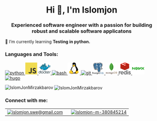 <h1 align="center">Hi 👋, I'm Islomjon</h1>
<h3 align="center">Experienced software engineer with a passion for building robust and scalable software applicatons</h3>

🌱 I’m currently learning **Testing in python.**

<!-- 📝 I regularly write articles on [alisherm.dev](https://alisherm.dev) -->

<h3 align="left">Languages and Tools:</h3>
<p align="left">
  <!-- <a href="https://golang.org" target="_blank" rel="noreferrer">
    <img src="https://www.vectorlogo.zone/logos/golang/golang-icon.svg" alt="go" width="40" height="40"/> 
  </a> -->
   <!-- <a href="https://gin-gonic.com/" target="_blank" rel="noreferrer">
    <img src="https://raw.githubusercontent.com/gin-gonic/logo/master/color.svg" alt="go" width="40" height="40"/> 
  </a> -->
  <a href="https://www.python.org" target="_blank" rel="noreferrer"> 
    <img src="https://www.vectorlogo.zone/logos/python/python-icon.svg" alt="python" width="40" height="40"/> 
  </a> 
  <a href="https://developer.mozilla.org/en-US/docs/Web/JavaScript" target="_blank" rel="noreferrer"> 
    <img src="https://raw.githubusercontent.com/devicons/devicon/master/icons/javascript/javascript-original.svg" alt="javascript" width="40" height="40"/> 
  </a> 
  <!-- <a href="https://www.java.com" target="_blank" rel="noreferrer"> 
    <img src="https://raw.githubusercontent.com/devicons/devicon/master/icons/java/java-original.svg" alt="java" width="40" height="40"/> 
  </a>  -->
  <!-- <a href="https://kubernetes.io" target="_blank" rel="noreferrer"> 
    <img src="https://www.vectorlogo.zone/logos/kubernetes/kubernetes-icon.svg" alt="kubernetes" width="40" height="40"/> 
  </a>  -->
  <a href="https://www.docker.com/" target="_blank" rel="noreferrer"> 
    <img src="https://raw.githubusercontent.com/devicons/devicon/master/icons/docker/docker-original-wordmark.svg" alt="docker" width="40" height="40"/> 
  </a> 
  <a href="https://www.gnu.org/software/bash/" target="_blank" rel="noreferrer"> 
    <img src="https://www.vectorlogo.zone/logos/gnu_bash/gnu_bash-icon.svg" alt="bash" width="40" height="40"/> 
  </a> 
  <a href="https://www.linux.org/" target="_blank" rel="noreferrer"> 
    <img src="https://raw.githubusercontent.com/devicons/devicon/master/icons/linux/linux-original.svg" alt="linux" width="40" height="40"/> 
  </a> 
  <a href="https://git-scm.com/" target="_blank" rel="noreferrer"> 
    <img src="https://www.vectorlogo.zone/logos/git-scm/git-scm-icon.svg" alt="git" width="40" height="40"/> 
  </a> 
  <a href="https://www.postgresql.org" target="_blank" rel="noreferrer"> 
    <img src="https://raw.githubusercontent.com/devicons/devicon/master/icons/postgresql/postgresql-original-wordmark.svg" alt="postgresql" width="40" height="40"/> 
  </a> 
  <a href="https://www.mongodb.com/" target="_blank" rel="noreferrer"> 
    <img src="https://raw.githubusercontent.com/devicons/devicon/master/icons/mongodb/mongodb-original-wordmark.svg" alt="mongodb" width="40" height="40"/> 
  </a> 
  <a href="https://redis.io" target="_blank" rel="noreferrer"> 
    <img src="https://raw.githubusercontent.com/devicons/devicon/master/icons/redis/redis-original-wordmark.svg" alt="redis" width="40" height="40"/> 
  </a>  
  <!-- <a href="https://kafka.apache.org/" target="_blank" rel="noreferrer"> 
    <img src="https://www.vectorlogo.zone/logos/apache_kafka/apache_kafka-icon.svg" alt="kafka" width="40" height="40"/> 
  </a>  -->
  <a href="https://www.nginx.com" target="_blank" rel="noreferrer"> 
    <img src="https://raw.githubusercontent.com/devicons/devicon/master/icons/nginx/nginx-original.svg" alt="nginx" width="40" height="40"/> 
  </a> 
  <a href="https://gohugo.io/" target="_blank" rel="noreferrer"> 
    <img src="https://api.iconify.design/logos-hugo.svg" alt="hugo" width="40" height="40"/> 
  </a>  
</p>

<!-- 
<p>
<img align="left" src="https://github-readme-stats-8b627pkbb-aliml92.vercel.app/api/top-langs?username=aliml92&show_icons=true&locale=en&layout=compact&hide=html,css" alt="aliml92" />
</p>
<p>&nbsp;<img align="center" src="https://github-readme-stats-8b627pkbb-aliml92.vercel.app/api?username=aliml92&show_icons=true&locale=en" alt="aliml92" />
</p> -->

<!-- <p>
  <img align="left" src="https://github-readme-stats.vercel.app/api/top-langs?username=IslomJonMirzakbarov&show_icons=true&locale=en&layout=compact&hide=html,css" alt="IslomJonMirzakbarov" />
</p> -->

<p>
  <img align="left" src="https://github-readme-stats.vercel.app/api/top-langs?username=IslomJonMirzakbarov&count_private=true&show_icons=true&locale=en&layout=compact" alt="IslomJonMirzakbarov" />
</p>
<p>&nbsp;<img align="center" src="https://github-readme-stats.vercel.app/api?username=IslomJonMirzakbarov&count_private=true&show_icons=true&locale=en" alt="IslomJonMirzakbarov" />
</p>

<h3 align="left">Connect with me:</h3>
<table>
  <tr>
    <td valign="bottom" style="padding-right: 20px;">
      <a href="mailto:islomjon.swe@gmail.com" target="blank"><img src="https://cdn-icons-png.flaticon.com/512/281/281769.png" alt="islomjon.swe@gmail.com" height="30" width="40" /></a>
    </td>
    <td valign="bottom">
      <a href="https://linkedin.com/in/islomjon-m-380845214" target="blank"><img src="https://raw.githubusercontent.com/rahuldkjain/github-profile-readme-generator/master/src/images/icons/Social/linked-in-alt.svg" alt="islomjon-m-380845214" height="30" width="40" /></a>
    </td>
  </tr>
</table>


<!-- align="center"
align="center" -->